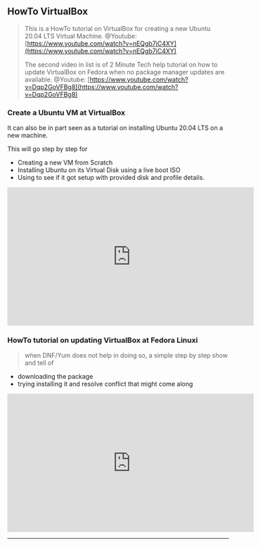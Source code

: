## HowTo VirtualBox

> This is a HowTo tutorial on VirtualBox for creating a new Ubuntu 20.04 LTS Virtual Machine. @Youtube: [https://www.youtube.com/watch?v=nEQgb7iC4XY](https://www.youtube.com/watch?v=nEQgb7iC4XY)
>
> The second video in list is of 2 Minute Tech help tutorial on how to update VirtualBox on Fedora when no package manager updates are available. @Youtube: [https://www.youtube.com/watch?v=Dqp2GoVFBg8](https://www.youtube.com/watch?v=Dqp2GoVFBg8)


### Create a Ubuntu VM at VirtualBox

It can also be in part seen as a tutorial on installing Ubuntu 20.04 LTS on a new machine.

This will go step by step for

* Creating a new VM from Scratch
* Installing Ubuntu on its Virtual Disk using a live boot ISO
* Using to see if it got setup with provided disk and profile details.

<iframe width="560" height="315" src="https://www.youtube.com/embed/nEQgb7iC4XY" title="YouTube video player" frameborder="0" allow="accelerometer; autoplay; clipboard-write; encrypted-media; gyroscope; picture-in-picture" allowfullscreen></iframe>


### HowTo tutorial on updating VirtualBox at Fedora Linuxi

> when DNF/Yum does not help in doing so, a simple step by step show and tell of

* downloading the package
* trying installing it and resolve conflict that might come along

<iframe width="560" height="315" src="https://www.youtube.com/embed/Dqp2GoVFBg8" title="YouTube video player" frameborder="0" allow="accelerometer; autoplay; clipboard-write; encrypted-media; gyroscope; picture-in-picture" allowfullscreen></iframe>

---
